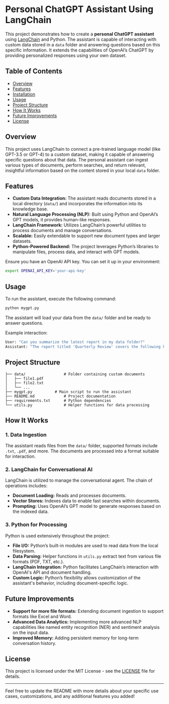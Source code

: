 # Personal ChatGPT Assistant Using LangChain

This project demonstrates how to create a **personal ChatGPT assistant** using [LangChain](https://langchain.com/) and Python. The assistant is capable of interacting with custom data stored in a `data` folder and answering questions based on this specific information. It extends the capabilities of OpenAI’s ChatGPT by providing personalized responses using your own dataset.

## Table of Contents
- [Overview](#overview)
- [Features](#features)
- [Installation](#installation)
- [Usage](#usage)
- [Project Structure](#project-structure)
- [How It Works](#how-it-works)
- [Future Improvements](#future-improvements)
- [License](#license)

## Overview

This project uses LangChain to connect a pre-trained language model (like GPT-3.5 or GPT-4) to a custom dataset, making it capable of answering specific questions about that data. The personal assistant can ingest various types of documents, perform searches, and return relevant, insightful information based on the content stored in your local `data` folder.

## Features
- **Custom Data Integration:** The assistant reads documents stored in a local directory (`data/`) and incorporates the information into its knowledge base.
- **Natural Language Processing (NLP):** Built using Python and OpenAI’s GPT models, it provides human-like responses.
- **LangChain Framework:** Utilizes LangChain’s powerful utilities to process documents and manage conversations.
- **Scalable:** Easily extendable to support new document types and larger datasets.
- **Python-Powered Backend:** The project leverages Python’s libraries to manipulate files, process data, and interact with GPT models.


Ensure you have an OpenAI API key. You can set it up in your environment:

```bash
export OPENAI_API_KEY='your-api-key'
```

## Usage

To run the assistant, execute the following command:

```bash
python mygpt.py
```

The assistant will load your data from the `data/` folder and be ready to answer questions.

Example interaction:

```bash
User: "Can you summarize the latest report in my data folder?"
Assistant: "The report titled 'Quarterly Review' covers the following key points..."
```

## Project Structure

```plaintext
├── data/                 # Folder containing custom documents
│   ├── file1.pdf
│   ├── file2.txt
│   └── ...
├── mygpt.py          # Main script to run the assistant
├── README.md             # Project documentation
├── requirements.txt      # Python dependencies
└── utils.py              # Helper functions for data processing
```

## How It Works

### 1. Data Ingestion
The assistant reads files from the `data/` folder, supported formats include `.txt`, `.pdf`, and more. The documents are processed into a format suitable for interaction.

### 2. LangChain for Conversational AI
LangChain is utilized to manage the conversational agent. The chain of operations includes:
- **Document Loading:** Reads and processes documents.
- **Vector Stores:** Indexes data to enable fast searches within documents.
- **Prompting:** Uses OpenAI’s GPT model to generate responses based on the indexed data.

### 3. Python for Processing
Python is used extensively throughout the project:
- **File I/O:** Python’s built-in modules are used to read data from the local filesystem.
- **Data Parsing:** Helper functions in `utils.py` extract text from various file formats (PDF, TXT, etc.).
- **LangChain Integration:** Python facilitates LangChain’s interaction with OpenAI's API and document handling.
- **Custom Logic:** Python’s flexibility allows customization of the assistant's behavior, including document-specific logic.

## Future Improvements

- **Support for more file formats:** Extending document ingestion to support formats like Excel and Word.
- **Advanced Data Analytics:** Implementing more advanced NLP capabilities like named entity recognition (NER) and sentiment analysis on the input data.
- **Improved Memory:** Adding persistent memory for long-term conversation history.

## License

This project is licensed under the MIT License - see the [LICENSE](LICENSE) file for details.

---

Feel free to update the README with more details about your specific use cases, customizations, and any additional features you added!
